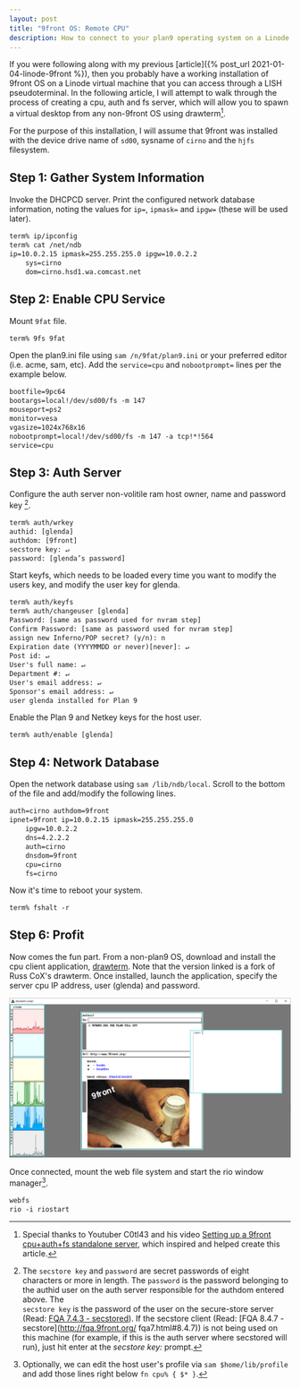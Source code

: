 ```yaml
---
layout: post
title: "9front OS: Remote CPU"
description: How to connect to your plan9 operating system on a Linode virtual machine using a cpu, auth and fs server.
---
```


If you were following along with my previous 
[article]({% post_url 2021-01-04-linode-9front %}), then you probably have a working 
installation of 9front OS on a Linode virtual machine that you can access through a 
LISH pseudoterminal. In the following article, I will attempt to walk through the 
process of creating a cpu, auth and fs server, which will allow you to spawn a virtual 
desktop from any non-9front OS using drawterm[^1]. 

For the purpose of this installation, I will assume that 9front was installed with
the device drive name of `sd00`, sysname of `cirno` and the `hjfs` filesystem.

## Step 1: Gather System Information

Invoke the DHCPCD server. Print the configured network database information, 
noting the values for `ip=`, `ipmask=` and `ipgw=` (these will be used later).

```
term% ip/ipconfig
term% cat /net/ndb
ip=10.0.2.15 ipmask=255.255.255.0 ipgw=10.0.2.2
    sys=cirno
    dom=cirno.hsd1.wa.comcast.net
```

## Step 2: Enable CPU Service

Mount `9fat` file.

```
term% 9fs 9fat
```
    
Open the plan9.ini file using `sam /n/9fat/plan9.ini` or your preferred editor 
(i.e. acme, sam, etc). Add the `service=cpu` and `nobootprompt=` lines per the
example below.

```
bootfile=9pc64
bootargs=local!/dev/sd00/fs -m 147
mouseport=ps2
monitor=vesa
vgasize=1024x768x16
nobootprompt=local!/dev/sd00/fs -m 147 -a tcp!*!564
service=cpu
```

## Step 3: Auth Server

Configure the auth server non-volitile ram host owner, name and password key [^2].

```
term% auth/wrkey
authid: [glenda]
authdom: [9front]
secstore key: ↵
password: [glenda’s password]
```

Start keyfs, which needs to be loaded every time you want to modify the users 
key, and modify the user key for glenda.

```
term% auth/keyfs
term% auth/changeuser [glenda]
Password: [same as password used for nvram step]
Confirm Password: [same as password used for nvram step]
assign new Inferno/POP secret? (y/n): n
Expiration date (YYYYMMDD or never)[never]: ↵
Post id: ↵
User's full name: ↵
Department #: ↵
User's email address: ↵
Sponsor's email address: ↵
user glenda installed for Plan 9
```

Enable the Plan 9 and Netkey keys for the host user.

```
term% auth/enable [glenda]
```

## Step 4: Network Database

Open the network database using `sam /lib/ndb/local`. Scroll to the bottom of 
the file and add/modify the following lines. 

```
auth=cirno authdom=9front
ipnet=9front ip=10.0.2.15 ipmask=255.255.255.0
    ipgw=10.0.2.2
    dns=4.2.2.2
    auth=cirno
    dnsdom=9front
    cpu=cirno
    fs=cirno
```

Now it's time to reboot your system.

```
term% fshalt -r
```

## Step 6: Profit

Now comes the fun part.  From a non-plan9 OS, download and install the cpu client 
application, [drawterm](http://drawterm.9front.org). Note that the version linked is 
a fork of Russ CoX's drawterm. Once installed, launch the application, specify the 
server cpu IP address, user (glenda) and password.

![drawterm client session](/assets/drawterm-mothra.png)

Once connected, mount the web file system and start the rio window manager[^3].

```
webfs
rio -i riostart
```

[^1]: Special thanks to Youtuber C0tl43 and his video [Setting up a 9front cpu+auth+fs 
      standalone server](https://www.youtube.com/watch?v=PjVpB3SpAfQ), which inspired 
      and helped create this article.

[^2]: The `secstore key` and `password` are secret passwords of eight characters
      or more in length. The `password` is the password belonging to the authid 
      user on the auth server responsible for the authdom entered above. The  
      `secstore key` is the password of the user on the secure-store server 
      (Read: [FQA 7.4.3 - secstored](http://fqa.9front.org/fqa8.html#7.4.3)). If 
      the secstore client (Read: [FQA 8.4.7 - secstore](http://fqa.9front.org/
      fqa7.html#8.4.7)) is not being used on this machine (for example, if this 
      is the auth server where secstored will run), just hit enter at the 
      *secstore key:* prompt.

[^3]: Optionally, we can edit the host user's profile via `sam $home/lib/profile` 
      and add those lines right below `fn cpu% { $* }`.
